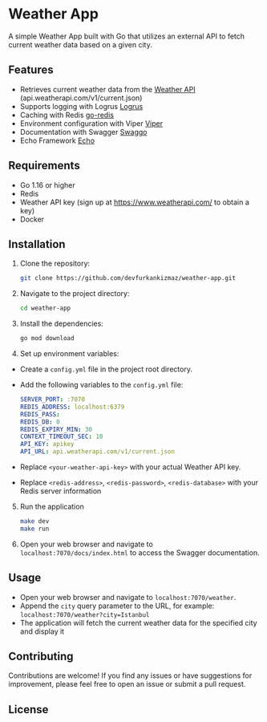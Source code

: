 # Weather App

A simple Weather App built with Go that utilizes an external API to fetch current weather data based on a given city.

## Features

- Retrieves current weather data from the [Weather API](https://www.weatherapi.com/) (api.weatherapi.com/v1/current.json)
- Supports logging with Logrus [Logrus](https://github.com/sirupsen/logrus)
- Caching with Redis [go-redis](https://github.com/redis/go-redis)
- Environment configuration with Viper [Viper](https://github.com/spf13/viper)
- Documentation with Swagger [Swaggo](https://github.com/swaggo/swag)
- Echo Framework [Echo](https://echo.labstack.com/)

## Requirements

- Go 1.16 or higher
- Redis
- Weather API key (sign up at https://www.weatherapi.com/ to obtain a key)
- Docker

## Installation

1. Clone the repository:

   ```bash
   git clone https://github.com/devfurkankizmaz/weather-app.git
   ```

2. Navigate to the project directory:

   ```bash
   cd weather-app
   ```

3. Install the dependencies:

   ```bash
   go mod download
   ```

4. Set up environment variables:

- Create a `config.yml` file in the project root directory.
- Add the following variables to the `config.yml` file:

  ```yml
  SERVER_PORT: :7070
  REDIS_ADDRESS: localhost:6379
  REDIS_PASS:
  REDIS_DB: 0
  REDIS_EXPIRY_MIN: 30
  CONTEXT_TIMEOUT_SEC: 10
  API_KEY: apikey
  API_URL: api.weatherapi.com/v1/current.json
  ```

- Replace `<your-weather-api-key>` with your actual Weather API key.
- Replace `<redis-address>`, `<redis-password>`, `<redis-database>` with your Redis server information

5. Run the application

   ```bash
   make dev
   make run
   ```

6. Open your web browser and navigate to `localhost:7070/docs/index.html` to access the Swagger documentation.

## Usage

- Open your web browser and navigate to `localhost:7070/weather`.
- Append the `city` query parameter to the URL, for example: `localhost:7070/weather?city=Istanbul`
- The application will fetch the current weather data for the specified city and display it

## Contributing

Contributions are welcome! If you find any issues or have suggestions for improvement, please feel free to open an issue or submit a pull request.

## License
